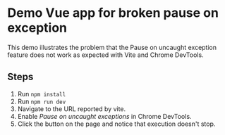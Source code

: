 # Demo Vue app for broken pause on exception

This demo illustrates the problem that the Pause on uncaught exception
feature does not work as expected with Vite and Chrome DevTools.

## Steps

1. Run `npm install`
1. Run `npm run dev`
1. Navigate to the URL reported by vite.
1. Enable _Pause on uncaught exceptions_ in Chrome DevTools.
1. Click the button on the page and notice that execution doesn't stop.

